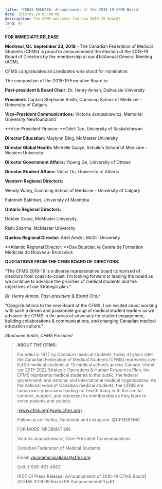 ```yaml
---
title: 'PRESS RELEASE: Announcement of the 2018-19 CFMS Board'
date: 2018-09-24 05:00:00
description: The CFMS welcomes the new 2018-19 Board!
lang: en
---
```


**FOR IMMEDIATE RELEASE**

**Montreal, Qc &nbsp;September 23, 2018** - The Canadian Federation of Medical Students (CFMS) is proud to announcement the election of the 2018-19 Board of Directors by the membership at our 41stAnnual General Meeting (AGM).

CFMS congratulates all candidates who stood for nomination.&nbsp;

The composition of the 2018-19 Executive Board is:

**Past-president & Board Chair:** Dr. Henry Annan, Dalhousie University

**President:** Captain Stephanie Smith, Cumming School of Medicine - University of Calgary

**Vice-President Communications:** Victoria Januszkiewicz, Memorial University Newfoundland

**Vice-President Finance:&nbsp;**Odell Tan, University of Saskatchewan

**Director Education:** Maylynn Ding, McMaster University

**Director Global Health:** Michelle Quaye, Schulich School of Medicine - Western University

**Director Government Affairs:** Yipeng Ge, University of Ottawa

**Director Student Affairs:** Victor Do, University of Alberta

**Western Regional Directors: &nbsp;**

Wendy Wang, Cumming School of Medicine - University of Calgary

Fatemeh Bakhtiari, Univeristy of Manitoba

**Ontario Regional Directors:**

Debbie Grace, McMaster University

Rishi Sharma, McMaster University

**Quebec Regional Director:**&nbsp;Adel Arezki, McGill University

**Atlantic Regional Director:&nbsp;**Dax Bourcier, le Centre de Formation Medicale du Nouveau- Brunswick&nbsp;

**QUOTATIONS FROM THE CFMS BOARD OF DIRECTORS:**

“The CFMS 2018-19 is a diverse representative board comprised of directors from coast-to-coast. I’m looking forward to leading the board as we continue to advance the priorities of medical students and the objectives of our Strategic plan.”&nbsp;

*Dr. Henry Annan, Past-president & Board Chair*

“Congratulations to the new Board of the CFMS. I am excited about working with such a driven and passionate group of medical student leaders as we advance the CFMS in the areas of advocacy for student engagement, building collaborations & communications, and changing Canadian medical education culture.”

*Stephanie Smith, CFMS President*

> **ABOUT THE CFMS:**
>
>
> Founded in 1977 by Canadian medical students, today 41 years later the Canadian Federation of Medical Students (CFMS) represents over 8,400 medical students at 15 medical schools across Canada. Under our 2017-2022 Strategic Operations & Human Resources Plan, the CFMS represents medical students to the public, the federal government, and national and international medical organizations. As the national voice of Canadian medical students, the CFMS are tomorrow’s physicians leading for health today with the aim to connect, support, and represent its membership as they learn to serve patients and society.
>
>
> [www.cfms.org](www.cfms.org)
>
>
> Follow us on Twitter, Facebook and Instagram: @CFMSFEMC&nbsp;
>
>
> FOR MORE INFORMATION:
>
>
> Victoria Januszkiewicz, Vice-President Communications
>
>
> Canadian Federation of Medical Students
>
>
> Email: [vpcommunications@cfms.org](mailto:vpcommunications@cfms.org)
>
>
> Cell: 1-506-461-4683
>
>
> [PDF Of Press Release: Announcement of 2018-19 CFMS Board](/CFMS 2018-19 Board PR Announcement-1.pdf)

&nbsp;